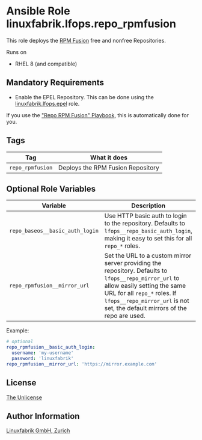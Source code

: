 # Ansible Role linuxfabrik.lfops.repo_rpmfusion

This role deploys the [RPM Fusion](https://rpmfusion.org/RPM%20Fusion) free and nonfree Repositories.

Runs on

* RHEL 8 (and compatible)


## Mandatory Requirements

* Enable the EPEL Repository. This can be done using the [linuxfabrik.lfops.epel](https://github.com/Linuxfabrik/lfops/tree/main/roles/epel) role.

If you use the ["Repo RPM Fusion" Playbook](https://github.com/Linuxfabrik/lfops/blob/main/playbooks/repo_rpmfusion.yml), this is automatically done for you.


## Tags

| Tag                  | What it does                         |
| ---                  | ------------                         |
| `repo_rpmfusion`     | Deploys the RPM Fusion Repository    |


## Optional Role Variables

| Variable | Description | Default Value |
| -------- | ----------- | ------------- |
| `repo_baseos__basic_auth_login` | Use HTTP basic auth to login to the repository. Defaults to `lfops__repo_basic_auth_login`, making it easy to set this for all `repo_*` roles. | `{{ lfops__repo_basic_auth_login \| default("") }}` |
| `repo_rpmfusion__mirror_url` | Set the URL to a custom mirror server providing the repository. Defaults to `lfops__repo_mirror_url` to allow easily setting the same URL for all `repo_*` roles. If `lfops__repo_mirror_url` is not set, the default mirrors of the repo are used. | `'{{ lfops__repo_mirror_url | default("") }}'` |

Example:
```yaml
# optional
repo_rpmfusion__basic_auth_login:
  username: 'my-username'
  password: 'linuxfabrik'
repo_rpmfusion__mirror_url: 'https://mirror.example.com'
```


## License

[The Unlicense](https://unlicense.org/)


## Author Information

[Linuxfabrik GmbH, Zurich](https://www.linuxfabrik.ch)
